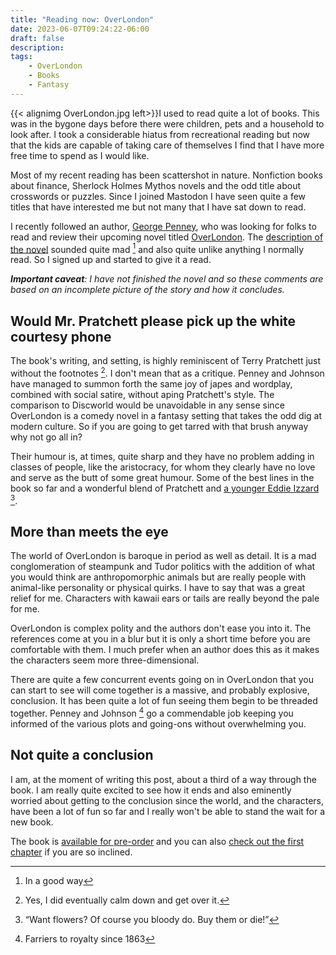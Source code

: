 ```yaml
---
title: "Reading now: OverLondon"
date: 2023-06-07T09:24:22-06:00
draft: false
description:
tags:
    - OverLondon
    - Books
    - Fantasy
---
```


{{< alignimg OverLondon.jpg left>}}I used to read quite a lot of books. This was in the bygone days before there were children, pets and a household to look after. I took a considerable hiatus from recreational reading but now that the kids are capable of taking care of themselves I find that I have more free time to spend as I would like. 

Most of my recent reading has been scattershot in nature. Nonfiction books about finance, Sherlock Holmes Mythos novels and the odd title about crosswords or puzzles. Since I joined Mastodon I have seen quite a few titles that have interested me but not many that I have sat down to read. 

I recently followed an author, [George Penney](https://sunny.garden/@georgepenney), who was looking for folks to read and review their upcoming novel titled [OverLondon](https://www.overlondon.net/). The [description of the novel](https://www.overlondon.net/overlondon) sounded quite mad [^1] and also quite unlike anything I normally read. So I signed up and started to give it a read.

_**Important caveat**: I have not finished the novel and so these comments are based on an incomplete picture of the story and how it concludes._ 

## Would Mr. Pratchett please pick up the white courtesy phone

The book's writing, and setting, is highly reminiscent of Terry Pratchett just without the footnotes [^2]. I don't mean that as a critique. Penney and Johnson have managed to summon forth the same joy of japes and wordplay, combined with social satire, without aping Pratchett's style. The comparison to Discworld would be unavoidable in any sense since OverLondon is a comedy novel in a fantasy setting that takes the odd dig at modern culture. So if you are going to get tarred with that brush anyway why not go all in?

Their humour is, at times, quite sharp and they have no problem adding in classes of people, like the aristocracy, for whom they clearly have no love and serve as the butt of some great humour. Some of the best lines in the book so far and a wonderful blend of Pratchett and [a younger Eddie Izzard](http://www.auntiemomo.com/cakeordeath/d2ktranscription.html#churchofengland) [^3].

## More than meets the eye

The world of OverLondon is baroque in period as well as detail. It is a mad conglomeration of steampunk and Tudor politics with the addition of what you would think are anthropomorphic animals but are really people with animal-like personality or physical quirks. I have to say that was a great relief for me. Characters with kawaii ears or tails are really beyond the pale for me. 

OverLondon is complex polity and the authors don't ease you into it. The references come at you in a blur but it is only a short time before you are comfortable with them. I much prefer when an author does this as it makes the characters seem more three-dimensional. 

There are quite a few concurrent events going on in OverLondon that you can start to see will come together is a massive, and probably explosive, conclusion. It has been quite a lot of fun seeing them begin to be threaded together. Penney and Johnson [^4] go a commendable job keeping you informed of the various plots and going-ons without overwhelming you. 

## Not quite a conclusion

I am, at the moment of writing this post, about a third of a way through the book. I am really quite excited to see how it ends and also eminently worried about getting to the conclusion since the world, and the characters, have been a lot of fun so far and I really won't be able to stand the wait for a new book. 

The book is [available for pre-order](https://books2read.com/OverLondon) and you can also [check out the first chapter](https://www.overlondon.net/post/chapter-one-of-overlondon-just-for-you) if you are so inclined. 


[^1]: In a good way
[^2]: Yes, I did eventually calm down and get over it. 
[^3]: “Want flowers? Of course you bloody do. Buy them or die!”
[^4]: Farriers to royalty since 1863